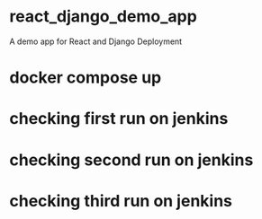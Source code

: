 # react_django_demo_app
A demo app for React and Django Deployment
# docker compose up

# checking first run on jenkins
# checking second run on jenkins
# checking third run on jenkins
